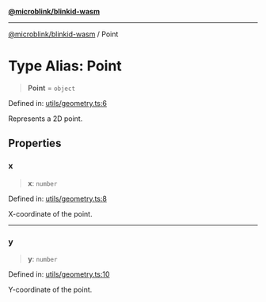 [**@microblink/blinkid-wasm**](../README.md)

***

[@microblink/blinkid-wasm](../README.md) / Point

# Type Alias: Point

> **Point** = `object`

Defined in: [utils/geometry.ts:6](https://github.com/BlinkID/blinkid-web/blob/main/packages/blinkid-wasm/src/utils/geometry.ts)

Represents a 2D point.

## Properties

### x

> **x**: `number`

Defined in: [utils/geometry.ts:8](https://github.com/BlinkID/blinkid-web/blob/main/packages/blinkid-wasm/src/utils/geometry.ts)

X-coordinate of the point.

***

### y

> **y**: `number`

Defined in: [utils/geometry.ts:10](https://github.com/BlinkID/blinkid-web/blob/main/packages/blinkid-wasm/src/utils/geometry.ts)

Y-coordinate of the point.
